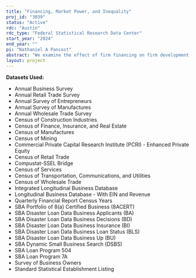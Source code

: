```yaml
---
title: "Financing, Market Power, and Inequality"
proj_id: "3039"
status: "Active"
rdc: "Austin"
rdc_type: "Federal Statistical Research Data Center"
start_year: "2024"
end_year: ""
pi: "Nathaniel A Pancost"
abstract: "We examine the effect of firm financing on firm development, performance, and entry and exit. This central question to corporate finance has been largely examined for public firms, but less studied for private firms due to data constraints. Using confidential Census microdata and various shocks to firm financing from lenders (in the form of traditional lending like the SBA 504 or 7(a) program), venture capital funds, and private equity funds, we provide a coherent picture of firms' financing and how this affects their life cycle. Additionally, we measure how firm financing affects market power. While market power may be driven by multiple sources, we hypothesize that financing scarcity may boost established firms' market power by preventing entry. Lastly, we examine the rise in earning inequality through the lens of market power. Specifically, we look at firm wages and the impact regulatory costs have on firms. We hypothesize that regulatory costs disproportionately hurt small firms driving a rise in market power and greater income inequality."
layout: project
---
```


**Datasets Used:**

  - Annual Business Survey 
  - Annual Retail Trade Survey 
  - Annual Survey of Entrepreneurs 
  - Annual Survey of Manufactures 
  - Annual Wholesale Trade Survey 
  - Census of Construction Industries 
  - Census of Finance, Insurance, and Real Estate 
  - Census of Manufactures 
  - Census of Mining 
  - Commercial Private Capital Research Institute (PCRI) - Enhanced Private Equity 
  - Census of Retail Trade 
  - Compustat-SSEL Bridge 
  - Census of Services 
  - Census of Transportation, Communications, and Utilities 
  - Census of Wholesale Trade 
  - Integrated Longitudinal Business Database 
  - Longitudinal Business Database - With EIN and Revenue 
  - Quarterly Financial Report Census Years 
  - SBA Portfolio of 8(a) Certified Business (8ACERT) 
  - SBA Disaster Loan Data Business Applicants (BA) 
  - SBA Disaster Loan Data Business Decisions (BD) 
  - SBA Disaster Loan Data Business Insurance (BI) 
  - SBA Disaster Loan Data Business Loan Status (BLS) 
  - SBA Disaster Loan Data Business Up (BU) 
  - SBA Dynamic Small Business Search (DSBS) 
  - SBA Loan Program 504 
  - SBA Loan Program 7A 
  - Survey of Business Owners 
  - Standard Statistical Establishment Listing 

